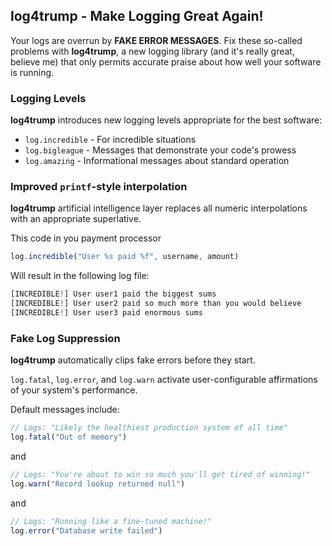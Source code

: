 ## log4trump - Make Logging Great Again!

Your logs are overrun by **FAKE ERROR MESSAGES**. Fix these so-called problems with **log4trump**, a new logging library (and it's really great, believe me) that only permits accurate praise about how well your software is running.

### Logging Levels

**log4trump** introduces new logging levels appropriate for the best software:

*  `log.incredible` - For incredible situations
*  `log.bigleague` - Messages that demonstrate your code's prowess
*  `log.amazing` - Informational messages about standard operation

### Improved `printf`-style interpolation

**log4trump** artificial intelligence layer replaces all numeric interpolations with an appropriate superlative. 

This code in you payment processor 

```javascript
log.incredible("User %s paid %f", username, amount)
```

Will result in the following log file:

```javascript
[INCREDIBLE!] User user1 paid the biggest sums
[INCREDIBLE!] User user2 paid so much more than you would believe
[INCREDIBLE!] User user3 paid enormous sums
```

### Fake Log Suppression

**log4trump** automatically clips fake errors before they start. 

`log.fatal`, `log.error`, and `log.warn` activate user-configurable affirmations of your system's performance. 

Default messages include:

```javascript
// Logs: "Likely the healthiest production system of all time"
log.fatal("Out of memory") 
```

and

```javascript
// Logs: "You're about to win so much you'll get tired of winning!"
log.warn("Record lookup returned null") 
```

and

```javascript
// Logs: "Running like a fine-tuned machine!"
log.error("Database write failed") 
```

